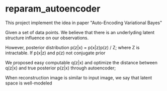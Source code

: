 # reparam_autoencoder

This project implement the idea in paper "Auto-Encoding Variational Bayes"

Given a set of data points. We believe that there is an underlyding latent structure influence on our observations.

However, posterior distribution p(z|x) = p(x|z)p(z) / Z; where Z is intractable. If p(x|z) and p(z) not conjugate prior

We proposed easy computable q(z|x) and optimize the distance between q(z|x) and true posterior p(z|x) through autoencoder; 

When reconstruction image is similar to input image, we say that latent space is well-modeled
